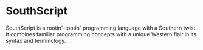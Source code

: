 # SouthScript
SouthScript is a rootin'-tootin' programming language with a Southern twist. It combines familiar programming concepts with a unique Western flair in its syntax and terminology.
